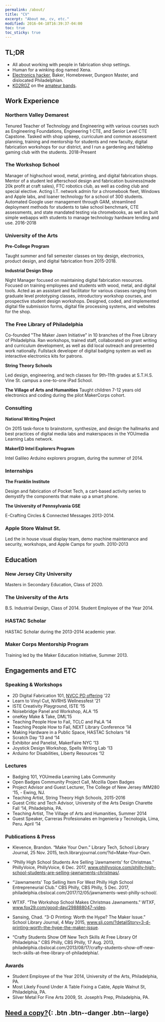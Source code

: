 ```yaml
---
permalink: /about/
title: "CV"
excerpt: "About me, cv, etc."
modified: 2016-04-18T16:39:37-04:00
toc: true
toc_sticky: true
---
```




## TL;DR

- All about working with people in fabrication shop settings.
- Human for a winking dog named Xena.
- [Electronics hacker](https://github.com/bklevence), Baker, Homebrewer, Dungeon Master, and dislocated Philadelphian.
- [KD2RGZ](https://www.qrz.com/db/KD2RGZ) on the [amateur bands](https://en.wikipedia.org/wiki/Amateur_radio).


## Work Experience

### Northern Valley Demarest

Tenured Teacher of Technology and Engineering with various courses such as Engineering Foundations, Engineering 1 CTE, and Senior Level CTE Capstone. Tasked with shop upkeep, curriculum and common assessment planning, training and mentorship for students and new faculty, digital fabrication workshops for our district, and I run a gardening and tabletop gaming club with the students.  2018-Present

### The Workshop School

Manager of highschool wood, metal, printing, and digital fabrication shops. Mentor of a student led afterschool design and fabrication business(made 20k profit at craft sales), FTC robotics club, as well as coding club and special elective. Acting I.T. network admin for a chromebook fleet, Windows and Apple labs, and loaner technology for a school of 300 students. Automated Google user management through GAM, streamlined deployment methods for students to take school benchmark, CTE assessments, and state mandated testing via chromebooks, as well as built simple webapps with students to manage technology hardware lending and use.   2016-2018

### University of the Arts
**Pre-College Program**

Taught summer and fall semester classes on toy design, electronics, product design, and digital fabrication from 2015-2018.

**Industrial Design Shop**

Night Manager focused on maintaining digital fabrication resources. Focused on training employees and students with wood, metal, and digital tools. Acted as an assistant and facilitator for various classes ranging from graduate level prototyping classes, introductory workshop courses, and prospective student design workshops. Designed, coded, and implemented digital file submission forms, digital file processing systems, and websites for the shop. 

### The Free Library of Philadelphia

Co-founded "The Maker Jawn Initiative" in 10 branches of the Free Library of Philadelphia. Ran workshops, trained staff, collaborated on grant writing and curriculum development, as well as did local outreach and presented work nationally. Fullstack developer of digital badging system as well as interactive electronics kits for patrons.



**String Theory Schools**

Led design, engineering, and tech classes for 9th-11th grades at S.T.H.S. Vine St. campus a one-to-one iPad School.

**The Village of Arts and Humanities**
Taught children 7-12 years old electronics and coding during the pilot MakerCorps cohort.

### Consulting
**National Writing Project**

On 2015 task-force to brainstorm, synthesize, and design the hallmarks and best practices of digital media labs and makerspaces in the YOUmedia Learning Labs network.

**MakerED Intel Explorers Program**

Intel Galileo Arduino explorers program, during the summer of 2014.

### Internships
**The Franklin Institute**

Design and fabrication of Pocket Tech, a cart-based activity series to demystify the components that make up a smart phone.

**The University of Pennsylvania GSE**

E-Crafting Circles & Connected Messages 2013-2014.

### Apple Store Walnut St.

Led the in house visual display team, demo machine maintenance and security, workshops, and Apple Camps for youth. 2010-2013

## Education
### New Jersey City University

Masters in Secondary Education, Class of 2020.
### The University of the Arts

B.S. Industrial Design, Class of 2014.
Student Employee of the Year 2014.
### HASTAC Scholar

HASTAC Scholar during the 2013-2014 academic year.
### Maker Corps Mentorship Program

Training led by the Maker Education Initiative, Summer 2013.

## Engagements and ETC

### Speaking & Workshops

- 2D Digital Fabrication 101, [NVCC PD offering](https://nvccleads.nvnet.org/) '22
- Learn to Vinyl Cut, NVRHS Wellnessfest '21
- ISTE Creativity Playground, ISTE ‘15
- Noisebridge Panel and Workshop, ALA ‘15
- oneKey Make & Take, DML‘15
- Teaching People How to Fail, TCLC and PaLA ‘14
- Teaching People How to Fail, NEXT Library Conference ‘14
- Making Hardware in a Public Space, HASTAC Scholars ‘14
- Scratch Day ‘13 and ‘14
- Exhibitor and Panelist, MakerFaire NYC ‘13
- Joystick Design Workshop, Spells Writing Lab ‘13
- Arduino for Disabilities, Liberty Resources ‘12

### Lectures

- Badging 101, YOUmedia Learning Labs Community
- Open Badges Community Project Call, Mozilla Open Badges
- Project Advisor and Guest Lecturer, The College of New Jersey IMM280 ‘15, - Ewing, NJ.
- Teaching Artist, String Theory High Schools, 2015-2016
- Guest Critic and Tech Advisor, University of the Arts Design Charette Fall ‘14, Philadelphia, PA.
- Teaching Artist, The Village of Arts and Humanities, Summer 2014
- Guest Speaker, Carreras Profesionales en Ingeniería y Tecnología, Lima, Peru. April ‘14

### Publications & Press

- Klevence, Brandon. “Make Your Own.” Library Tech, School Library Journal, 25 Nov. 2015, tech.libraryjournal.com/?id=Make-Your-Own.


- “Philly High School Students Are Selling 'Jawnaments' for Christmas.” PhillyVoice, PhillyVoice, 6 Dec. 2017, www.phillyvoice.com/philly-high-school-students-are-selling-jawnaments-christmas/.
- “'Jawnaments' Top Selling Item For West Philly High School Entrepreneurial Club.” CBS Philly, CBS Philly, 5 Dec. 2017, philadelphia.cbslocal.com/2017/12/05/jawnaments-west-philly-school/.
- WTXF. “The Workshop School Makes Christmas Jawnaments.” WTXF, www.fox29.com/good-day/298888047-video.
- Sansing, Chad. “3-D Printing: Worth the Hype? The Maker Issue.” School Library Journal, 4 May 2015, www.slj.com/?detailStory=3-d-printing-worth-the-hype-the-maker-issue.
- “Crafty Students Show Off New Tech Skills At Free Library Of Philadelphia.” CBS Philly, CBS Philly, 17 Aug. 2013, philadelphia.cbslocal.com/2013/08/17/crafty-students-show-off-new-tech-skills-at-free-library-of-philadelphia/.

### Awards

- Student Employee of the Year 2014, University of the Arts, Philadelphia, PA.
- Most Likely Found Under A Table Fixing a Cable, Apple Walnut St, Philadelphia, PA.
- Silver Metal For Fine Arts 2009, St. Joseph’s Prep, Philadelphia, PA.


[Need a copy?](https://docs.google.com/document/d/1lhN6D_kEIUEYC4jbdxrDbogR5b4Msk8gVxpDfSDE9Ks/edit?usp=sharing){: .btn .btn--danger .btn--large}
---
